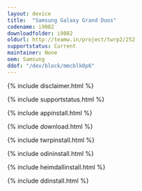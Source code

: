 ```yaml
---
layout: device
title:  "Samsung Galaxy Grand Duos"
codename: i9082
downloadfolder: i9082
oldurl: http://teamw.in/project/twrp2/252
supportstatus: Current
maintainer: None
oem: Samsung
ddof: "/dev/block/mmcblk0p6"
---
```


{% include disclaimer.html %}

{% include supportstatus.html %}

{% include appinstall.html %}

{% include download.html %}

{% include twrpinstall.html %}

{% include odininstall.html %}

{% include heimdallinstall.html %}

{% include ddinstall.html %}
